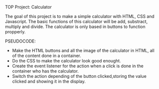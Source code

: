 TOP Project: Calculator

The goal of this project is to make a simple calculator with HTML, CSS and Javascript.
The basic functions of this calculator will be add, substract, multiply and divide.
The calculator is only based in buttons to function propperly.

PSEUDOCODE:
- Make the HTML buttons and all the image of the calculator in HTML, all of the content done in a container.
- Do the CSS to make the calculator look good enought.
- Create the event listener for the action when a click is done in the container who has the calculator.
- Switch the action depending of the button clicked,storing the value clicked and showing it in the display.

